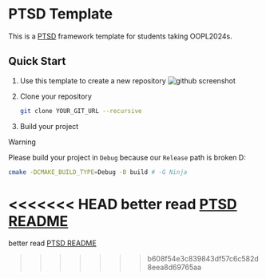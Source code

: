 # PTSD Template

This is a [PTSD](https://github.com/ntut-open-source-club/practical-tools-for-simple-design) framework template for students taking OOPL2024s.

## Quick Start

1. Use this template to create a new repository
   ![github screenshot](https://github.com/ntut-rick/ptsd-template/assets/126899559/ef62242f-03ed-481d-b858-12b730c09beb)

2. Clone your repository

   ```bash
   git clone YOUR_GIT_URL --recursive
   ```

3. Build your project

  > [!WARNING]
  > Please build your project in `Debug` because our `Release` path is broken D:
   
   ```sh
   cmake -DCMAKE_BUILD_TYPE=Debug -B build # -G Ninja
   ```
<<<<<<< HEAD
   better read [PTSD README](https://github.com/ntut-open-source-club/practical-tools-for-simple-design)
=======
   better read [PTSD README](https://github.com/ntut-open-source-club/practical-tools-for-simple-design)
>>>>>>> b608f54e3c839843df57c6c582d8eea8d69765aa
